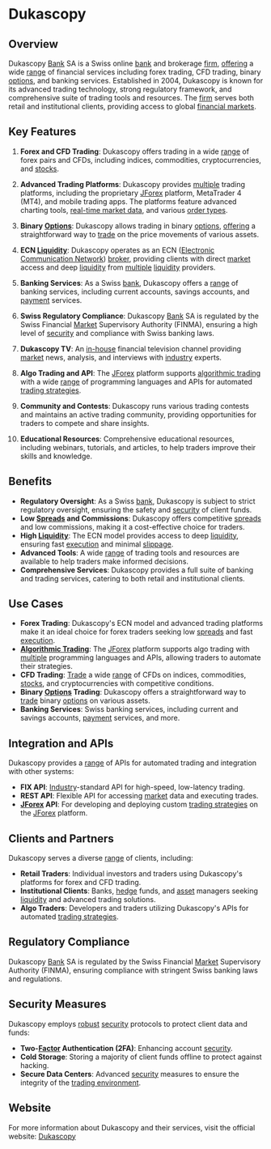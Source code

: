 # Dukascopy

## Overview
Dukascopy [Bank](../b/bank.md) SA is a Swiss online [bank](../b/bank.md) and brokerage [firm](../f/firm.md), [offering](../o/offering.md) a wide [range](../r/range.md) of financial services including forex trading, CFD trading, binary [options](../o/options.md), and banking services. Established in 2004, Dukascopy is known for its advanced trading technology, strong regulatory framework, and comprehensive suite of trading tools and resources. The [firm](../f/firm.md) serves both retail and institutional clients, providing access to global [financial markets](../f/financial_market.md).

## Key Features
1. **Forex and CFD Trading**: Dukascopy offers trading in a wide [range](../r/range.md) of forex pairs and CFDs, including indices, commodities, cryptocurrencies, and [stocks](../s/stock.md).

2. **Advanced Trading Platforms**: Dukascopy provides [multiple](../m/multiple.md) trading platforms, including the proprietary [JForex](../j/jforex.md) platform, MetaTrader 4 (MT4), and mobile trading apps. The platforms feature advanced charting tools, [real-time market data](../r/real-time_market_data.md), and various [order types](../o/order_types_in_trading.md).

3. **Binary [Options](../o/options.md)**: Dukascopy allows trading in binary [options](../o/options.md), [offering](../o/offering.md) a straightforward way to [trade](../t/trade.md) on the price movements of various assets.

4. **ECN [Liquidity](../l/liquidity.md)**: Dukascopy operates as an ECN ([Electronic Communication Network](../e/electronic_communication_network.md)) [broker](../b/broker.md), providing clients with direct [market](../m/market.md) access and deep [liquidity](../l/liquidity.md) from [multiple](../m/multiple.md) [liquidity](../l/liquidity.md) providers.

5. **Banking Services**: As a Swiss [bank](../b/bank.md), Dukascopy offers a [range](../r/range.md) of banking services, including current accounts, savings accounts, and [payment](../p/payment.md) services.

6. **Swiss Regulatory Compliance**: Dukascopy [Bank](../b/bank.md) SA is regulated by the Swiss Financial [Market](../m/market.md) Supervisory Authority (FINMA), ensuring a high level of [security](../s/security.md) and compliance with Swiss banking laws.

7. **Dukascopy TV**: An [in-house](../i/in-house.md) financial television channel providing [market](../m/market.md) news, analysis, and interviews with [industry](../i/industry.md) experts.

8. **Algo Trading and API**: The [JForex](../j/jforex.md) platform supports [algorithmic trading](../a/algorithmic_trading.md) with a wide [range](../r/range.md) of programming languages and APIs for automated [trading strategies](../t/trading_strategies.md).

9. **Community and Contests**: Dukascopy runs various trading contests and maintains an active trading community, providing opportunities for traders to compete and share insights.

10. **Educational Resources**: Comprehensive educational resources, including webinars, tutorials, and articles, to help traders improve their skills and knowledge.

## Benefits
- **Regulatory Oversight**: As a Swiss [bank](../b/bank.md), Dukascopy is subject to strict regulatory oversight, ensuring the safety and [security](../s/security.md) of client funds.
- **Low [Spreads](../s/spreads.md) and Commissions**: Dukascopy offers competitive [spreads](../s/spreads.md) and low commissions, making it a cost-effective choice for traders.
- **High [Liquidity](../l/liquidity.md)**: The ECN model provides access to deep [liquidity](../l/liquidity.md), ensuring fast [execution](../e/execution.md) and minimal [slippage](../s/slippage.md).
- **Advanced Tools**: A wide [range](../r/range.md) of trading tools and resources are available to help traders make informed decisions.
- **Comprehensive Services**: Dukascopy provides a full suite of banking and trading services, catering to both retail and institutional clients.

## Use Cases
- **Forex Trading**: Dukascopy's ECN model and advanced trading platforms make it an ideal choice for forex traders seeking low [spreads](../s/spreads.md) and fast [execution](../e/execution.md).
- **[Algorithmic Trading](../a/algorithmic_trading.md)**: The [JForex](../j/jforex.md) platform supports algo trading with [multiple](../m/multiple.md) programming languages and APIs, allowing traders to automate their strategies.
- **CFD Trading**: [Trade](../t/trade.md) a wide [range](../r/range.md) of CFDs on indices, commodities, [stocks](../s/stock.md), and cryptocurrencies with competitive conditions.
- **Binary [Options](../o/options.md) Trading**: Dukascopy offers a straightforward way to [trade](../t/trade.md) binary [options](../o/options.md) on various assets.
- **Banking Services**: Swiss banking services, including current and savings accounts, [payment](../p/payment.md) services, and more.

## Integration and APIs
Dukascopy provides a [range](../r/range.md) of APIs for automated trading and integration with other systems:
- **FIX API**: [Industry](../i/industry.md)-standard API for high-speed, low-latency trading.
- **REST API**: Flexible API for accessing [market](../m/market.md) data and executing trades.
- **[JForex](../j/jforex.md) API**: For developing and deploying custom [trading strategies](../t/trading_strategies.md) on the [JForex](../j/jforex.md) platform.

## Clients and Partners
Dukascopy serves a diverse [range](../r/range.md) of clients, including:
- **Retail Traders**: Individual investors and traders using Dukascopy's platforms for forex and CFD trading.
- **Institutional Clients**: Banks, [hedge](../h/hedge.md) funds, and [asset](../a/asset.md) managers seeking [liquidity](../l/liquidity.md) and advanced trading solutions.
- **Algo Traders**: Developers and traders utilizing Dukascopy's APIs for automated [trading strategies](../t/trading_strategies.md).

## Regulatory Compliance
Dukascopy [Bank](../b/bank.md) SA is regulated by the Swiss Financial [Market](../m/market.md) Supervisory Authority (FINMA), ensuring compliance with stringent Swiss banking laws and regulations.

## Security Measures
Dukascopy employs [robust](../r/robust.md) [security](../s/security.md) protocols to protect client data and funds:
- **Two-[Factor](../f/factor.md) Authentication (2FA)**: Enhancing account [security](../s/security.md).
- **Cold Storage**: Storing a majority of client funds offline to protect against hacking.
- **Secure Data Centers**: Advanced [security](../s/security.md) measures to ensure the integrity of the [trading environment](../t/trading_environment.md).

## Website
For more information about Dukascopy and their services, visit the official website: [Dukascopy](https://www.dukascopy.com/)